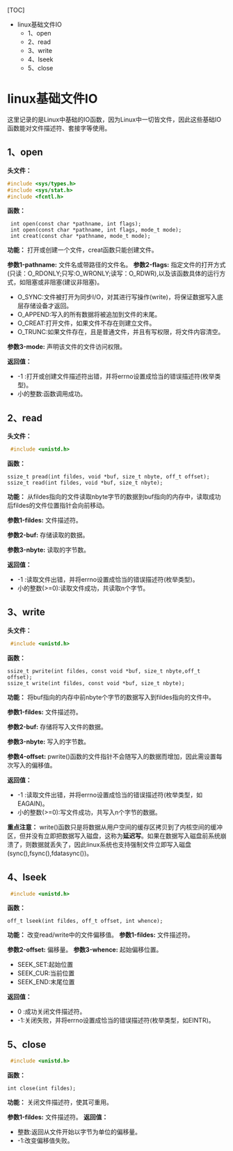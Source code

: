 [TOC]

- linux基础文件IO
  - 1、open
  - 2、read
  - 3、write
  - 4、lseek
  - 5、close

# linux基础文件IO

这里记录的是Linux中基础的IO函数，因为Linux中一切皆文件，因此这些基础IO函数能对文件描述符、套接字等使用。

## 1、open
**头文件：**

``` C++
#include <sys/types.h>
#include <sys/stat.h>
#include <fcntl.h>
```
**函数：**

```
 int open(const char *pathname, int flags);  
 int open(const char *pathname, int flags, mode_t mode);  
 int creat(const char *pathname, mode_t mode);
```
**功能：** 打开或创建一个文件，creat函数只能创建文件。  

**参数1-pathname:** 文件名或带路径的文件名。
**参数2-flags:** 指定文件的打开方式(只读：O_RDONLY;只写:O_WRONLY;读写：O_RDWR),以及该函数具体的运行方式，如阻塞或非阻塞(建议非阻塞)。  

- O_SYNC:文件被打开为同步I/O，对其进行写操作(write)，将保证数据写入底层存储设备才返回。
- O_APPEND:写入的所有数据将被追加到文件的末尾。
- O_CREAT:打开文件，如果文件不存在则建立文件。
- O_TRUNC:如果文件存在，且是普通文件，并且有写权限，将文件内容清空。  

**参数3-mode:** 声明该文件的文件访问权限。  

**返回值：** 

- -1 :打开或创建文件描述符出错，并将errno设置成恰当的错误描述符(枚举类型)。
- 小的整数:函数调用成功。  
## 2、read
**头文件：**
``` C++
 #include <unistd.h>
```
**函数：**

```
ssize_t pread(int fildes, void *buf, size_t nbyte, off_t offset);
ssize_t read(int fildes, void *buf, size_t nbyte);
```
**功能：** 从fildes指向的文件读取nbyte字节的数据到buf指向的内存中，读取成功后fildes的文件位置指针会向前移动。  

**参数1-fildes:** 文件描述符。  

**参数2-buf:** 存储读取的数据。 

**参数3-nbyte:** 读取的字节数。  

**返回值：**  

- -1 :读取文件出错，并将errno设置成恰当的错误描述符(枚举类型)。
- 小的整数(>=0):读取文件成功，共读取n个字节。  
## 3、write  
**头文件：**
``` C++
 #include <unistd.h>
```
**函数：**

```
ssize_t pwrite(int fildes, const void *buf, size_t nbyte,off_t offset);
ssize_t write(int fildes, const void *buf, size_t nbyte);
```
**功能：** 将buf指向的内存中前nbyte个字节的数据写入到fildes指向的文件中。  

**参数1-fildes:** 文件描述符。 

**参数2-buf:** 存储将写入文件的数据。 

**参数3-nbyte:** 写入的字节数。  

**参数4-offset:** pwrite()函数的文件指针不会随写入的数据而增加，因此需设置每次写入的偏移值。  

**返回值：**  

- -1 :读取文件出错，并将errno设置成恰当的错误描述符(枚举类型，如EAGAIN)。
- 小的整数(>=0):写文件成功，共写入n个字节的数据。  

**重点注意：** write()函数只是将数据从用户空间的缓存区拷贝到了内核空间的缓冲区，但并没有立即把数据写入磁盘，这称为**延迟写**。如果在数据写入磁盘前系统崩溃了，则数据就丢失了，因此linux系统也支持强制文件立即写入磁盘(sync(),fsync(),fdatasync())。 
## 4、lseek
``` C++
 #include <unistd.h>
```
**函数：**
```
off_t lseek(int fildes, off_t offset, int whence);
```
**功能：** 改变read/write中的文件偏移值。 
**参数1-fildes:** 文件描述符。  

**参数2-offset:** 偏移量。 
**参数3-whence:** 起始偏移位置。  

- SEEK_SET:起始位置
- SEEK_CUR:当前位置
- SEEK_END:末尾位置  

**返回值：**  
- 0 :成功关闭文件描述符。
- -1:关闭失败，并将errno设置成恰当的错误描述符(枚举类型，如EINTR)。 
## 5、close
``` C++
 #include <unistd.h>
```
**函数：**

```
int close(int fildes);
```
**功能：** 关闭文件描述符，使其可重用。  

**参数1-fildes:** 文件描述符。
**返回值：**  

- 整数:返回从文件开始以字节为单位的偏移量。
- -1:改变偏移值失败。 